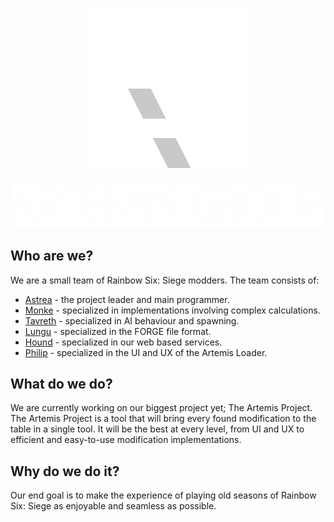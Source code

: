 <p align="center">
  <img src="https://github.com/ArtemisDevGroup/Artemis-Resources/blob/main/Logos/Logo256x.png" width="256" height="256"/>
</p>

![Artemis Group](https://github.com/ArtemisDevGroup/Artemis-Resources/blob/main/Text/ArtemisGroup.png)
## Who are we?
We are a small team of Rainbow Six: Siege modders. The team consists of:
* [Astrea](https://github.com/Sigma0014) - the project leader and main programmer.
* [Monke](https://github.com/Monke-exe) - specialized in implementations involving complex calculations.
* [Tavreth](https://github.com/Intifofo) - specialized in AI behaviour and spawning.
* [Lungu](https://github.com/Lungu19) - specialized in the FORGE file format.
* [Hound](https://github.com/houndxds) - specialized in our web based services.
* [Philip](https://github.com/Averagekurtlover) - specialized in the UI and UX of the Artemis Loader.

## What do we do?
We are currently working on our biggest project yet; The Artemis Project. The Artemis Project is a tool that will bring every found modification to the table in a single tool. It will be the best at every level, from UI and UX to efficient and easy-to-use modification implementations.

## Why do we do it?
Our end goal is to make the experience of playing old seasons of Rainbow Six: Siege as enjoyable and seamless as possible.

